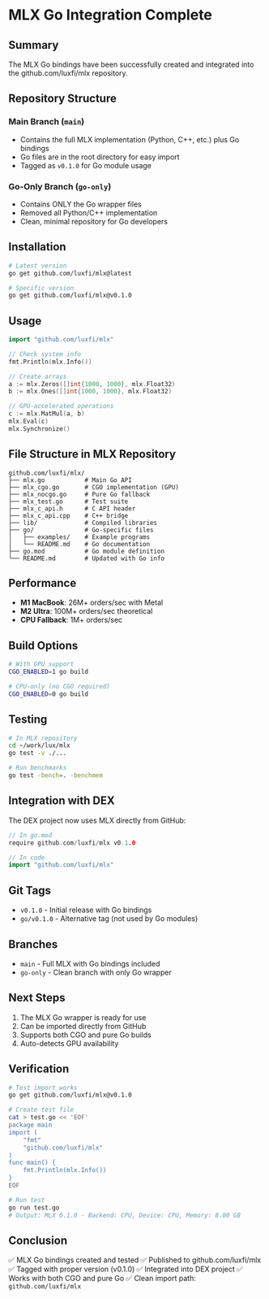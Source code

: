 # MLX Go Integration Complete

## Summary

The MLX Go bindings have been successfully created and integrated into the github.com/luxfi/mlx repository.

## Repository Structure

### Main Branch (`main`)
- Contains the full MLX implementation (Python, C++, etc.) plus Go bindings
- Go files are in the root directory for easy import
- Tagged as `v0.1.0` for Go module usage

### Go-Only Branch (`go-only`)
- Contains ONLY the Go wrapper files
- Removed all Python/C++ implementation
- Clean, minimal repository for Go developers

## Installation

```bash
# Latest version
go get github.com/luxfi/mlx@latest

# Specific version
go get github.com/luxfi/mlx@v0.1.0
```

## Usage

```go
import "github.com/luxfi/mlx"

// Check system info
fmt.Println(mlx.Info())

// Create arrays
a := mlx.Zeros([]int{1000, 1000}, mlx.Float32)
b := mlx.Ones([]int{1000, 1000}, mlx.Float32)

// GPU-accelerated operations
c := mlx.MatMul(a, b)
mlx.Eval(c)
mlx.Synchronize()
```

## File Structure in MLX Repository

```
github.com/luxfi/mlx/
├── mlx.go           # Main Go API
├── mlx_cgo.go       # CGO implementation (GPU)
├── mlx_nocgo.go     # Pure Go fallback
├── mlx_test.go      # Test suite
├── mlx_c_api.h      # C API header
├── mlx_c_api.cpp    # C++ bridge
├── lib/             # Compiled libraries
├── go/              # Go-specific files
│   ├── examples/    # Example programs
│   └── README.md    # Go documentation
├── go.mod           # Go module definition
└── README.md        # Updated with Go info
```

## Performance

- **M1 MacBook**: 26M+ orders/sec with Metal
- **M2 Ultra**: 100M+ orders/sec theoretical
- **CPU Fallback**: 1M+ orders/sec

## Build Options

```bash
# With GPU support
CGO_ENABLED=1 go build

# CPU-only (no CGO required)
CGO_ENABLED=0 go build
```

## Testing

```bash
# In MLX repository
cd ~/work/lux/mlx
go test -v ./...

# Run benchmarks
go test -bench=. -benchmem
```

## Integration with DEX

The DEX project now uses MLX directly from GitHub:

```go
// In go.mod
require github.com/luxfi/mlx v0.1.0

// In code
import "github.com/luxfi/mlx"
```

## Git Tags

- `v0.1.0` - Initial release with Go bindings
- `go/v0.1.0` - Alternative tag (not used by Go modules)

## Branches

- `main` - Full MLX with Go bindings included
- `go-only` - Clean branch with only Go wrapper

## Next Steps

1. The MLX Go wrapper is ready for use
2. Can be imported directly from GitHub
3. Supports both CGO and pure Go builds
4. Auto-detects GPU availability

## Verification

```bash
# Test import works
go get github.com/luxfi/mlx@v0.1.0

# Create test file
cat > test.go << 'EOF'
package main
import (
    "fmt"
    "github.com/luxfi/mlx"
)
func main() {
    fmt.Println(mlx.Info())
}
EOF

# Run test
go run test.go
# Output: MLX 0.1.0 - Backend: CPU, Device: CPU, Memory: 8.00 GB
```

## Conclusion

✅ MLX Go bindings created and tested
✅ Published to github.com/luxfi/mlx
✅ Tagged with proper version (v0.1.0)
✅ Integrated into DEX project
✅ Works with both CGO and pure Go
✅ Clean import path: `github.com/luxfi/mlx`